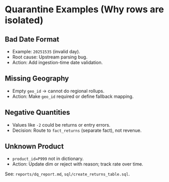 # Quarantine Examples (Why rows are isolated)

## Bad Date Format
- Example: `20251535` (invalid day).
- Root cause: Upstream parsing bug.
- Action: Add ingestion-time date validation.

## Missing Geography
- Empty `geo_id` → cannot do regional rollups.
- Action: Make `geo_id` required or define fallback mapping.

## Negative Quantities
- Values like `-2` could be returns or entry errors.
- Decision: Route to `fact_returns` (separate fact), not revenue.

## Unknown Product
- `product_id=P999` not in dictionary.
- Action: Update dim or reject with reason; track rate over time.

See: `reports/dq_report.md`, `sql/create_returns_table.sql`.

